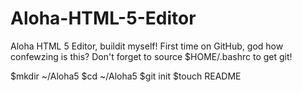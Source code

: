Aloha-HTML-5-Editor
===================

Aloha HTML 5 Editor, buildit myself! First time on GitHub, god how confewzing is this?
Don't forget to source $HOME/.bashrc to get git!

$mkdir ~/Aloha5
$cd ~/Aloha5
$git init
$touch README

